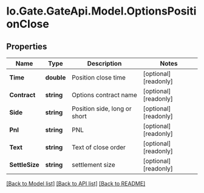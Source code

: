 
# Io.Gate.GateApi.Model.OptionsPositionClose

## Properties

Name | Type | Description | Notes
------------ | ------------- | ------------- | -------------
**Time** | **double** | Position close time | [optional] [readonly] 
**Contract** | **string** | Options contract name | [optional] [readonly] 
**Side** | **string** | Position side, long or short | [optional] [readonly] 
**Pnl** | **string** | PNL | [optional] [readonly] 
**Text** | **string** | Text of close order | [optional] [readonly] 
**SettleSize** | **string** | settlement size | [optional] [readonly] 

[[Back to Model list]](../README.md#documentation-for-models)
[[Back to API list]](../README.md#documentation-for-api-endpoints)
[[Back to README]](../README.md)
